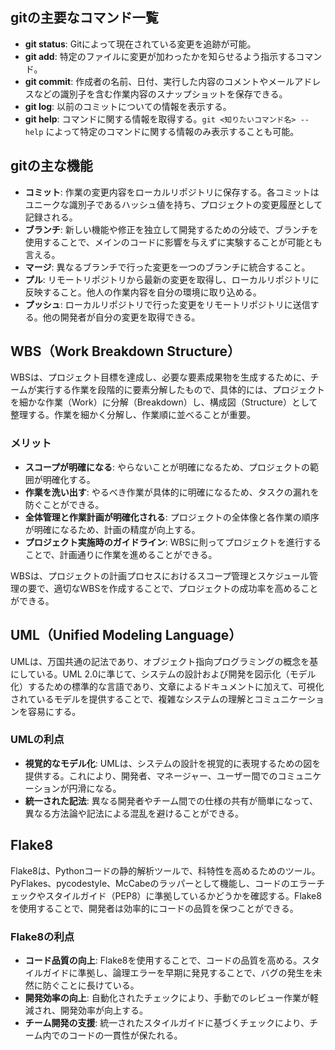 
## gitの主要なコマンド一覧

- **git status**: Gitによって現在されている変更を追跡が可能。
- **git add**: 特定のファイルに変更が加わったかを知らせるよう指示するコマンド。
- **git commit**: 作成者の名前、日付、実行した内容のコメントやメールアドレスなどの識別子を含む作業内容のスナップショットを保存できる。
- **git log**: 以前のコミットについての情報を表示する。
- **git help**: コマンドに関する情報を取得する。`git <知りたいコマンド名> --help` によって特定のコマンドに関する情報のみ表示することも可能。

## gitの主な機能

- **コミット**: 作業の変更内容をローカルリポジトリに保存する。各コミットはユニークな識別子であるハッシュ値を持ち、プロジェクトの変更履歴として記録される。
- **ブランチ**: 新しい機能や修正を独立して開発するための分岐で、ブランチを使用することで、メインのコードに影響を与えずに実験することが可能とも言える。
- **マージ**: 異なるブランチで行った変更を一つのブランチに統合すること。
- **プル**: リモートリポジトリから最新の変更を取得し、ローカルリポジトリに反映すること。他人の作業内容を自分の環境に取り込める。
- **プッシュ**: ローカルリポジトリで行った変更をリモートリポジトリに送信する。他の開発者が自分の変更を取得できる。

## WBS（Work Breakdown Structure）

WBSは、プロジェクト目標を達成し、必要な要素成果物を生成するために、チームが実行する作業を段階的に要素分解したもので、具体的には、プロジェクトを細かな作業（Work）に分解（Breakdown）し、構成図（Structure）として整理する。作業を細かく分解し、作業順に並べることが重要。

### メリット

- **スコープが明確になる**: やらないことが明確になるため、プロジェクトの範囲が明確化する。
- **作業を洗い出す**: やるべき作業が具体的に明確になるため、タスクの漏れを防ぐことができる。
- **全体管理と作業計画が明確化される**: プロジェクトの全体像と各作業の順序が明確になるため、計画の精度が向上する。
- **プロジェクト実施時のガイドライン**: WBSに則ってプロジェクトを進行することで、計画通りに作業を進めることができる。

WBSは、プロジェクトの計画プロセスにおけるスコープ管理とスケジュール管理の要で、適切なWBSを作成することで、プロジェクトの成功率を高めることができる。

## UML（Unified Modeling Language）

UMLは、万国共通の記法であり、オブジェクト指向プログラミングの概念を基にしている。UML 2.0に準じて、システムの設計および開発を図示化（モデル化）するための標準的な言語であり、文章によるドキュメントに加えて、可視化されているモデルを提供することで、複雑なシステムの理解とコミュニケーションを容易にする。

### UMLの利点

- **視覚的なモデル化**: UMLは、システムの設計を視覚的に表現するための図を提供する。これにより、開発者、マネージャー、ユーザー間でのコミュニケーションが円滑になる。
- **統一された記法**: 異なる開発者やチーム間での仕様の共有が簡単になって、異なる方法論や記法による混乱を避けることができる。

## Flake8

Flake8は、Pythonコードの静的解析ツールで、科特性を高めるためのツール。PyFlakes、pycodestyle、McCabeのラッパーとして機能し、コードのエラーチェックやスタイルガイド（PEP8）に準拠しているかどうかを確認する。Flake8を使用することで、開発者は効率的にコードの品質を保つことができる。

### Flake8の利点

- **コード品質の向上**: Flake8を使用することで、コードの品質を高める。スタイルガイドに準拠し、論理エラーを早期に発見することで、バグの発生を未然に防ぐことに長けている。
- **開発効率の向上**: 自動化されたチェックにより、手動でのレビュー作業が軽減され、開発効率が向上する。
- **チーム開発の支援**: 統一されたスタイルガイドに基づくチェックにより、チーム内でのコードの一貫性が保たれる。

